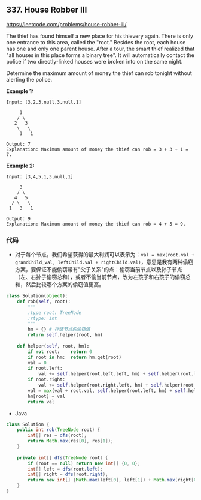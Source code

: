 ## 337. House Robber III

https://leetcode.com/problems/house-robber-iii/

The thief has found himself a new place for his thievery again. There is only one entrance to this area, called the "root." Besides the root, each house has one and only one parent house. After a tour, the smart thief realized that "all houses in this place forms a binary tree". It will automatically contact the police if two directly-linked houses were broken into on the same night.

Determine the maximum amount of money the thief can rob tonight without alerting the police.

**Example 1:**

```
Input: [3,2,3,null,3,null,1]

     3
    / \
   2   3
    \   \ 
     3   1

Output: 7 
Explanation: Maximum amount of money the thief can rob = 3 + 3 + 1 = 7.
```

**Example 2:**

```
Input: [3,4,5,1,3,null,1]

     3
    / \
   4   5
  / \   \ 
 1   3   1

Output: 9
Explanation: Maximum amount of money the thief can rob = 4 + 5 = 9.
```

### 代码

- 对于每个节点，我们希望获得的最大利润可以表示为：`val = max(root.val + grandChild_val, leftChild.val + rightChild.val)`，意思是我有两种偷窃方案，要保证不能偷窃带有"父子关系"的点：偷窃当前节点以及孙子节点（左、右孙子偷窃总和），或者不偷当前节点，改为左孩子和右孩子的偷窃总和，然后比较哪个方案的偷窃值更高。

```python
class Solution(object):
    def rob(self, root):
        """
        :type root: TreeNode
        :rtype: int
        """
        hm = {}	# 存储节点的偷窃值
        return self.helper(root, hm)
        
    def helper(self, root, hm):
        if not root:    return 0
        if root in hm:  return hm.get(root)
        val = 0
        if root.left:
            val += self.helper(root.left.left, hm) + self.helper(root.left.right, hm)
        if root.right:
            val += self.helper(root.right.left, hm) + self.helper(root.right.right, hm)
        val = max(val + root.val, self.helper(root.left, hm) + self.helper(root.right, hm))
        hm[root] = val
        return val
```

- Java

```java
class Solution {
    public int rob(TreeNode root) {
        int[] res = dfs(root);
        return Math.max(res[0], res[1]);
    }
    
    private int[] dfs(TreeNode root) {
        if (root == null) return new int[] {0, 0};
        int[] left = dfs(root.left);
        int[] right = dfs(root.right);
        return new int[] {Math.max(left[0], left[1]) + Math.max(right[0], right[1]), left[0] + right[0] + root.val};
    }
}
```

